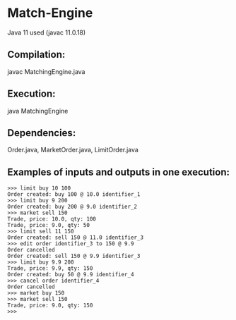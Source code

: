 # Match-Engine

Java 11 used (javac 11.0.18)

## Compilation:  

javac MatchingEngine.java

## Execution:    

java MatchingEngine

## Dependencies: 

Order.java, MarketOrder.java, LimitOrder.java

## Examples of inputs and outputs in one execution:

    >>> limit buy 10 100
    Order created: buy 100 @ 10.0 identifier_1
    >>> limit buy 9 200         
    Order created: buy 200 @ 9.0 identifier_2
    >>> market sell 150
    Trade, price: 10.0, qty: 100
    Trade, price: 9.0, qty: 50
    >>> limit sell 11 150
    Order created: sell 150 @ 11.0 identifier_3
    >>> edit order identifier_3 to 150 @ 9.9                        
    Order cancelled
    Order created: sell 150 @ 9.9 identifier_3
    >>> limit buy 9.9 200
    Trade, price: 9.9, qty: 150
    Order created: buy 50 @ 9.9 identifier_4
    >>> cancel order identifier_4
    Order cancelled
    >>> market buy 150
    >>> market sell 150
    Trade, price: 9.0, qty: 150
    >>> 


